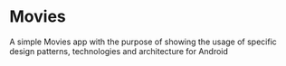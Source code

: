# Movies
A simple Movies app with the purpose of showing the usage of specific design patterns, technologies and architecture for Android
